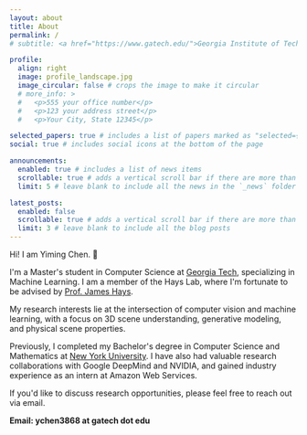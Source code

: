 ```yaml
---
layout: about
title: About
permalink: /
# subtitle: <a href="https://www.gatech.edu/">Georgia Institute of Technology</a>

profile:
  align: right
  image: profile_landscape.jpg
  image_circular: false # crops the image to make it circular
  # more_info: >
  #   <p>555 your office number</p>
  #   <p>123 your address street</p>
  #   <p>Your City, State 12345</p>

selected_papers: true # includes a list of papers marked as "selected={true}"
social: true # includes social icons at the bottom of the page

announcements:
  enabled: true # includes a list of news items
  scrollable: true # adds a vertical scroll bar if there are more than 3 news items
  limit: 5 # leave blank to include all the news in the `_news` folder

latest_posts:
  enabled: false
  scrollable: true # adds a vertical scroll bar if there are more than 3 new posts items
  limit: 3 # leave blank to include all the blog posts
---
```


Hi! I am Yiming Chen. 👋

I'm a Master's student in Computer Science at [Georgia Tech](https://www.gatech.edu/), specializing in Machine Learning. I am a member of the Hays Lab, where I'm fortunate to be advised by [Prof. James Hays](https://faculty.cc.gatech.edu/~hays/).

My research interests lie at the intersection of computer vision and machine learning, with a focus on 3D scene understanding, generative modeling, and physical scene properties.

Previously, I completed my Bachelor's degree in Computer Science and Mathematics at [New York University](https://www.nyu.edu/). I have also had valuable research collaborations with Google DeepMind and NVIDIA, and gained industry experience as an intern at Amazon Web Services.

If you'd like to discuss research opportunities, please feel free to reach out via email.

**Email: ychen3868 at gatech dot edu**